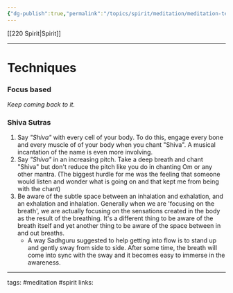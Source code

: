 ```yaml
---
{"dg-publish":true,"permalink":"/topics/spirit/meditation/meditation-techniques/"}
---
```


[[220 Spirit\|Spirit]]

---

# Techniques

### Focus based
*Keep coming back to it.*

### Shiva Sutras
1. Say *"Shiva"* with every cell of your body. To do this, engage every bone and every muscle of of your body when you chant "Shiva". A musical incantation  of the name is even more involving.
2. Say *"Shiva"* in an increasing pitch. Take a deep breath and chant "Shiva" but don't reduce the pitch like you do in chanting Om or any other mantra. 
	(The biggest hurdle for me was the feeling that someone would listen and wonder what is going on and that kept me from being with the chant)
3. Be aware of the subtle space between an inhalation and exhalation, and an exhalation and inhalation. Generally when we are 'focusing on the breath', we are actually focusing on the sensations created in the body as the result of the breathing. It's a different thing to be aware of the breath itself and yet another thing to be aware of the space between in and out breaths.
	* A way Sadhguru suggested to help getting into flow is to stand up and gently sway from side to side. After some time, the breath will come into sync with the sway and it becomes easy to immerse in the awareness.

---
tags: #meditation #spirit
links:
